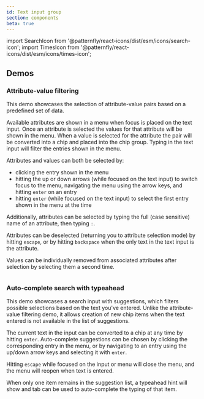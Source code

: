 ```yaml
---
id: Text input group
section: components
beta: true
---
```


import SearchIcon from '@patternfly/react-icons/dist/esm/icons/search-icon';
import TimesIcon from '@patternfly/react-icons/dist/esm/icons/times-icon';

## Demos

### Attribute-value filtering

This demo showcases the selection of attribute-value pairs based on a predefined set of data.

Available attributes are shown in a menu when focus is placed on the text input. Once an attribute is selected the values for that attribute will be shown in the menu. When a value is selected for the attribute the pair will be converted into a chip and placed into the chip group. Typing in the text input will filter the entries shown in the menu.

Attributes and values can both be selected by: 
- clicking the entry shown in the menu
- hitting the up or down arrows (while focused on the text input) to switch focus to the menu, navigating the menu using the arrow keys, and hitting `enter` on an entry
- hitting `enter` (while focused on the text input) to select the first entry shown in the menu at the time

Additionally, attributes can be selected by typing the full (case sensitive) name of an attribute, then typing `:`.

Attributes can be deselected (returning you to attribute selection mode) by hitting `escape`, or by hitting `backspace` when the only text in the text input is the attribute.

Values can be individually removed from associated attributes after selection by selecting them a second time.

```ts file="./examples/TextInputGroup/AttributeValueFiltering.tsx"
```
### Auto-complete search with typeahead

This demo showcases a search input with suggestions, which filters possible selections based on the text you've entered. Unlike the attribute-value filtering demo, it allows creation of new chip items when the text entered is not available in the list of suggestions.

The current text in the input can be converted to a chip at any time by hitting `enter`. Auto-complete suggestions can be chosen by clicking the corresponding entry in the menu, or by navigating to an entry using the up/down arrow keys and selecting it with `enter`.

Hitting `escape` while focused on the input or menu will close the menu, and the menu will reopen when text is entered.

When only one item remains in the suggestion list, a typeahead hint will show and tab can be used to auto-complete the typing of that item.

```ts file="./examples/TextInputGroup/AutoCompleteSearch.tsx"
```
